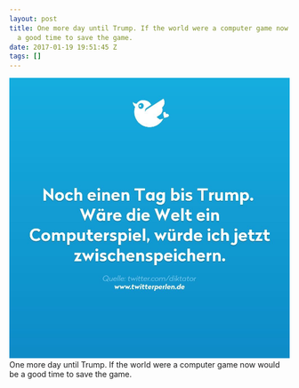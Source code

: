 ```yaml
---
layout: post
title: One more day until Trump. If the world were a computer game now would be
  a good time to save the game.
date: 2017-01-19 19:51:45 Z
tags: []
---
```

![](/media/2017/01/156090964614.jpg)
One more day until Trump. If the world were a computer game now would be a good time to save the game.
